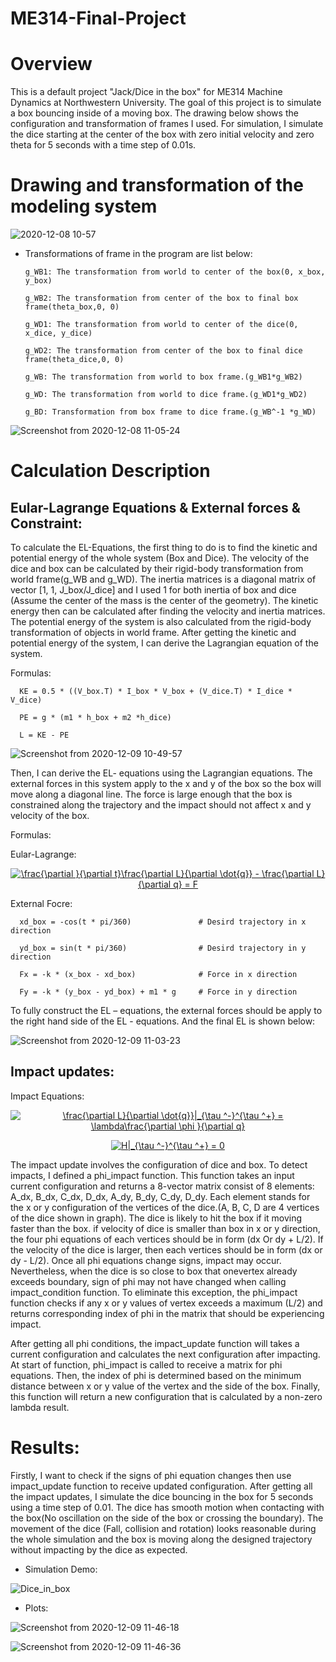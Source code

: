 # ME314-Final-Project

# Overview

This is a default project "Jack/Dice in the box" for ME314 Machine Dynamics at Northwestern University. The goal of this project is to simulate a box bouncing inside of a moving box. The drawing below shows the configuration and transformation of frames I used. For simulation, I simulate the dice starting at the center of the box with zero initial velocity and zero theta for 5 seconds with a time step of 0.01s.

# Drawing and transformation of the modeling system

![2020-12-08 10-57](https://user-images.githubusercontent.com/70287453/101658699-defae280-3a0a-11eb-86d6-e8e3f1ea89b1.jpeg)

* Transformations of frame in the program are list below:

      g_WB1: The transformation from world to center of the box(0, x_box, y_box)

      g_WB2: The transformation from center of the box to final box frame(theta_box,0, 0)

      g_WD1: The transformation from world to center of the dice(0, x_dice, y_dice)

      g_WD2: The transformation from center of the box to final dice frame(theta_dice,0, 0)

      g_WB: The transformation from world to box frame.(g_WB1*g_WB2)

      g_WD: The transformation from world to dice frame.(g_WD1*g_WD2)

      g_BD: Transformation from box frame to dice frame.(g_WB^-1 *g_WD)
      
![Screenshot from 2020-12-08 11-05-24](https://user-images.githubusercontent.com/70287453/101659321-8b3cc900-3a0b-11eb-8816-d57be1043692.png)

#  Calculation Description

## Eular-Lagrange Equations & External forces & Constraint:

To calculate the EL-Equations, the first thing to do is to find the kinetic and potential energy of the
whole system (Box and Dice). The velocity of the dice and box can be calculated by their rigid-body
transformation from world frame(g_WB and g_WD). The inertia matrices is a diagonal matrix of
vector [1, 1, J_box/J_dice] and I used 1 for both inertia of box and dice (Assume the center of the mass
is the center of the geometry). The kinetic energy then can be calculated after finding the velocity and
inertia matrices. The potential energy of the system is also calculated from the rigid-body
transformation of objects in world frame. After getting the kinetic and potential energy of the system, I can derive the Lagrangian equation of the system.

Formulas:

      KE = 0.5 * ((V_box.T) * I_box * V_box + (V_dice.T) * I_dice * V_dice) 
      
      PE = g * (m1 * h_box + m2 *h_dice)
      
      L = KE - PE

![Screenshot from 2020-12-09 10-49-57](https://user-images.githubusercontent.com/70287453/101660426-c5f33100-3a0c-11eb-886d-139d81b37a45.png)

Then, I can derive the EL- equations using the Lagrangian equations. The external forces in
this system apply to the x and y of the box so the box will move along a diagonal line. The force is
large enough that the box is constrained along the trajectory and the impact should not affect x and y
velocity of the box.

Formulas:
      
Eular-Lagrange:
<p align="center">      
<a href="https://www.codecogs.com/eqnedit.php?latex=\frac{\partial&space;}{\partial&space;t}\frac{\partial&space;L}{\partial&space;\dot{q}}&space;-&space;\frac{\partial&space;L}{\partial&space;q}&space;=&space;F" target="_blank"><img src="https://latex.codecogs.com/gif.latex?\frac{\partial&space;}{\partial&space;t}\frac{\partial&space;L}{\partial&space;\dot{q}}&space;-&space;\frac{\partial&space;L}{\partial&space;q}&space;=&space;F" title="\frac{\partial }{\partial t}\frac{\partial L}{\partial \dot{q}} - \frac{\partial L}{\partial q} = F" /></a>              
</p>
External Focre:

      xd_box = -cos(t * pi/360)               # Desird trajectory in x direction
      
      yd_box = sin(t * pi/360)                # Desird trajectory in y direction
      
      Fx = -k * (x_box - xd_box)              # Force in x direction
      
      Fy = -k * (y_box - yd_box) + m1 * g     # Force in y direction

To fully construct the EL – equations, the external forces should be apply to the right hand side of the
EL - equations. And the final EL is shown below:

![Screenshot from 2020-12-09 11-03-23](https://user-images.githubusercontent.com/70287453/101661703-364e8200-3a0e-11eb-8494-28f4a1fffdd0.png)

## Impact updates:

Impact Equations:
<p align ="center">
<a href="https://www.codecogs.com/eqnedit.php?latex=\frac{\partial&space;L}{\partial&space;\dot{q}}|_{\tau&space;^-}^{\tau&space;^&plus;}&space;=&space;\lambda\frac{\partial&space;\phi&space;}{\partial&space;q}" target="_blank"><img src="https://latex.codecogs.com/gif.latex?\frac{\partial&space;L}{\partial&space;\dot{q}}|_{\tau&space;^-}^{\tau&space;^&plus;}&space;=&space;\lambda\frac{\partial&space;\phi&space;}{\partial&space;q}" title="\frac{\partial L}{\partial \dot{q}}|_{\tau ^-}^{\tau ^+} = \lambda\frac{\partial \phi }{\partial q}" /></a>
</p>      
<p align = "center">
<a href="https://www.codecogs.com/eqnedit.php?latex=H|_{\tau&space;^-}^{\tau&space;^&plus;}&space;=&space;0" target="_blank"><img src="https://latex.codecogs.com/gif.latex?H|_{\tau&space;^-}^{\tau&space;^&plus;}&space;=&space;0" title="H|_{\tau ^-}^{\tau ^+} = 0" /></a>
</p>

The impact update involves the configuration of dice and box. To detect impacts, I defined a phi_impact function. This function takes an input current configuration and returns a 8-vector matrix consist of 8 elements: A_dx, B_dx, C_dx, D_dx, A_dy, B_dy, C_dy, D_dy. Each element stands for the x or y configuration of the vertices of the dice.(A, B, C, D are 4 vertices of the dice shown in graph). The dice is likely to hit the box if it moving faster than the box. if velocity of dice is smaller than box in x or y direction, the four phi equations of each vertices should be in form (dx Or dy + L/2). If the velocity of the dice is larger, then each vertices should be in form (dx or dy - L/2). Once all phi equations change signs, impact may occur. Nevertheless, when the dice is so close to box that onevertex already exceeds boundary, sign of phi may not have changed when calling impact_condition function. To eliminate this exception, the phi_impact function checks if any x or y values of vertex exceeds a maximum (L/2) and returns corresponding index of phi in the matrix that should be experiencing impact.

After getting all phi conditions, the impact_update function will takes a current configuration and calculates the next configuration after impacting. At start of function, phi_impact is called to receive a matrix for phi equations. Then, the index of phi is determined based on the minimum distance between x or y value of the vertex and the side of the box. Finally, this function will return a new configuration that is calculated by a non-zero lambda result.


# Results:

Firstly, I want to check if the signs of phi equation changes then use impact_update function to receive updated configuration. After getting all the impact updates, I simulate the dice bouncing in the box for 5 seconds using a time step of 0.01. The dice has smooth motion when contacting with the box(No oscillation on the side of the box or crossing the boundary). The movement of the dice (Fall, collision and rotation) looks reasonable during the whole simulation and the box is moving along the designed trajectory without impacting by the dice as expected.

* Simulation Demo:

![Dice_in_box](https://user-images.githubusercontent.com/70287453/101666515-ee325e00-3a13-11eb-9b80-5d5b03c92d97.gif)


* Plots:

![Screenshot from 2020-12-09 11-46-18](https://user-images.githubusercontent.com/70287453/101666877-45d0c980-3a14-11eb-90cf-0e952c4364e8.png)

![Screenshot from 2020-12-09 11-46-36](https://user-images.githubusercontent.com/70287453/101666865-44070600-3a14-11eb-9c81-fa24c3e35da3.png)





